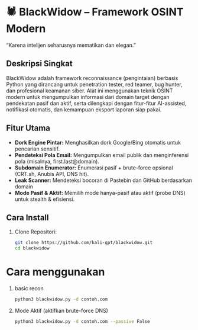 # 🕷️ BlackWidow – Framework OSINT Modern

“Karena intelijen seharusnya mematikan dan elegan.”

## Deskripsi Singkat
BlackWidow adalah framework reconnaissance (pengintaian) berbasis Python yang dirancang untuk penetration tester, red teamer, bug hunter, dan profesional keamanan siber. Alat ini menggunakan teknik OSINT modern untuk mengumpulkan informasi dari domain target dengan pendekatan pasif dan aktif, serta dilengkapi dengan fitur-fitur AI-assisted, notifikasi otomatis, dan kemampuan eksport laporan siap pakai.

## Fitur Utama
- **Dork Engine Pintar:** Menghasilkan dork Google/Bing otomatis untuk pencarian sensitif.
- **Pendeteksi Pola Email:** Mengumpulkan email publik dan menginferensi pola (misalnya, first.last@domain).
- **Subdomain Enumerator:** Enumerasi pasif + brute-force opsional (CRT.sh, Anubis API, DNS hit).
- **Leak Scanner:** Mendeteksi bocoran di Pastebin dan GitHub berdasarkan domain
- **Mode Pasif & Aktif:** Memilih mode hanya-pasif atau aktif (probe DNS) untuk stealth & efisiensi.

## Cara Install
1. Clone Repositori:
   ```bash
   git clone https://github.com/kali-gpt/blackwidow.git
   cd blackwidow

# Cara menggunakan
1. basic recon
   ```bash
   python3 blackwidow.py -d contoh.com
2. Mode Aktif (aktifkan brute-force DNS)
   ```bash
   python3 blackwidow.py -d contoh.com --passive False
